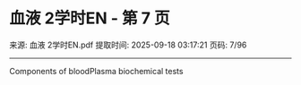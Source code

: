 # 血液 2学时EN - 第 7 页

来源: 血液 2学时EN.pdf
提取时间: 2025-09-18 03:17:21
页码: 7/96

---

Components of bloodPlasma biochemical tests